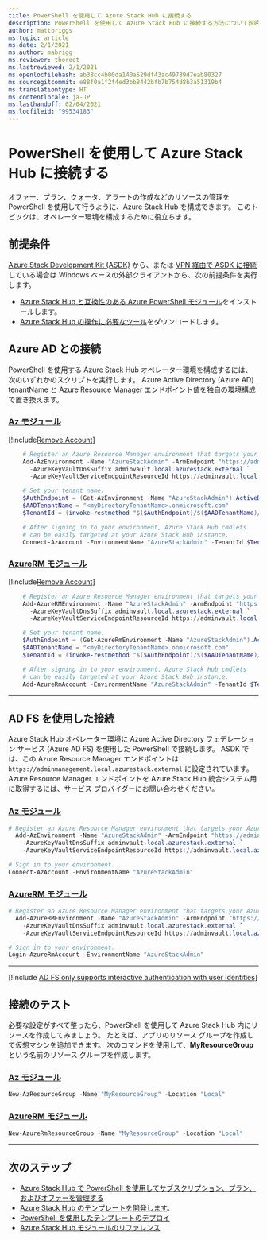 ```yaml
---
title: PowerShell を使用して Azure Stack Hub に接続する
description: PowerShell を使用して Azure Stack Hub に接続する方法について説明します。
author: mattbriggs
ms.topic: article
ms.date: 2/1/2021
ms.author: mabrigg
ms.reviewer: thoroet
ms.lastreviewed: 2/1/2021
ms.openlocfilehash: ab38cc4b00da140a529df43ac49789d7eab80327
ms.sourcegitcommit: e88f0a1f2f4ed3bb8442bfb7b754d8b3a51319b4
ms.translationtype: HT
ms.contentlocale: ja-JP
ms.lasthandoff: 02/04/2021
ms.locfileid: "99534183"
---
```

# <a name="connect-to-azure-stack-hub-with-powershell"></a>PowerShell を使用して Azure Stack Hub に接続する

オファー、プラン、クォータ、アラートの作成などのリソースの管理を PowerShell を使用して行うように、Azure Stack Hub を構成できます。 このトピックは、オペレーター環境を構成するために役立ちます。

## <a name="prerequisites"></a>前提条件

[Azure Stack Development Kit (ASDK)](../asdk/asdk-connect.md#connect-with-rdp) から、または [VPN 経由で ASDK に接続](../asdk/asdk-connect.md#connect-with-vpn)している場合は Windows ベースの外部クライアントから、次の前提条件を実行します。

- [Azure Stack Hub と互換性のある Azure PowerShell モジュール](powershell-install-az-module.md)をインストールします。  
- [Azure Stack Hub の操作に必要なツール](azure-stack-powershell-download.md)をダウンロードします。  

## <a name="connect-with-azure-ad"></a>Azure AD との接続

PowerShell を使用する Azure Stack Hub オペレーター環境を構成するには、次のいずれかのスクリプトを実行します。 Azure Active Directory (Azure AD) tenantName と Azure Resource Manager エンドポイント値を独自の環境構成で置き換えます。

### <a name="az-modules"></a>[Az モジュール](#tab/az1)

[!include[Remove Account](../includes/remove-account-az.md)]

```powershell  
    # Register an Azure Resource Manager environment that targets your Azure Stack Hub instance. Get your Azure Resource Manager endpoint value from your service provider.
    Add-AzEnvironment -Name "AzureStackAdmin" -ArmEndpoint "https://adminmanagement.local.azurestack.external" `
      -AzureKeyVaultDnsSuffix adminvault.local.azurestack.external `
      -AzureKeyVaultServiceEndpointResourceId https://adminvault.local.azurestack.external

    # Set your tenant name.
    $AuthEndpoint = (Get-AzEnvironment -Name "AzureStackAdmin").ActiveDirectoryAuthority.TrimEnd('/')
    $AADTenantName = "<myDirectoryTenantName>.onmicrosoft.com"
    $TenantId = (invoke-restmethod "$($AuthEndpoint)/$($AADTenantName)/.well-known/openid-configuration").issuer.TrimEnd('/').Split('/')[-1]

    # After signing in to your environment, Azure Stack Hub cmdlets
    # can be easily targeted at your Azure Stack Hub instance.
    Connect-AzAccount -EnvironmentName "AzureStackAdmin" -TenantId $TenantId
```
### <a name="azurerm-modules"></a>[AzureRM モジュール](#tab/azurerm1)

[!include[Remove Account](../includes/remove-account-azurerm.md)]

```powershell  
    # Register an Azure Resource Manager environment that targets your Azure Stack Hub instance. Get your Azure Resource Manager endpoint value from your service provider.
    Add-AzureRMEnvironment -Name "AzureStackAdmin" -ArmEndpoint "https://adminmanagement.local.azurestack.external" `
      -AzureKeyVaultDnsSuffix adminvault.local.azurestack.external `
      -AzureKeyVaultServiceEndpointResourceId https://adminvault.local.azurestack.external

    # Set your tenant name.
    $AuthEndpoint = (Get-AzureRmEnvironment -Name "AzureStackAdmin").ActiveDirectoryAuthority.TrimEnd('/')
    $AADTenantName = "<myDirectoryTenantName>.onmicrosoft.com"
    $TenantId = (invoke-restmethod "$($AuthEndpoint)/$($AADTenantName)/.well-known/openid-configuration").issuer.TrimEnd('/').Split('/')[-1]

    # After signing in to your environment, Azure Stack Hub cmdlets
    # can be easily targeted at your Azure Stack Hub instance.
    Add-AzureRmAccount -EnvironmentName "AzureStackAdmin" -TenantId $TenantId
```

---


## <a name="connect-with-ad-fs"></a>AD FS を使用した接続

Azure Stack Hub オペレーター環境に Azure Active Directory フェデレーション サービス (Azure AD FS) を使用した PowerShell で接続します。 ASDK では、この Azure Resource Manager エンドポイントは `https://adminmanagement.local.azurestack.external` に設定されています。 Azure Resource Manager エンドポイントを Azure Stack Hub 統合システム用に取得するには、サービス プロバイダーにお問い合わせください。

### <a name="az-modules"></a>[Az モジュール](#tab/az2)

  ```powershell  
  # Register an Azure Resource Manager environment that targets your Azure Stack Hub instance. Get your Azure Resource Manager endpoint value from your service provider.
    Add-AzEnvironment -Name "AzureStackAdmin" -ArmEndpoint "https://adminmanagement.local.azurestack.external" `
      -AzureKeyVaultDnsSuffix adminvault.local.azurestack.external `
      -AzureKeyVaultServiceEndpointResourceId https://adminvault.local.azurestack.external

  # Sign in to your environment.
  Connect-AzAccount -EnvironmentName "AzureStackAdmin"
  ```

### <a name="azurerm-modules"></a>[AzureRM モジュール](#tab/azurerm2)

```powershell  
# Register an Azure Resource Manager environment that targets your Azure Stack Hub instance. Get your Azure Resource Manager endpoint value from your service provider.
  Add-AzureRMEnvironment -Name "AzureStackAdmin" -ArmEndpoint "https://adminmanagement.local.azurestack.external" `
    -AzureKeyVaultDnsSuffix adminvault.local.azurestack.external `
    -AzureKeyVaultServiceEndpointResourceId https://adminvault.local.azurestack.external

# Sign in to your environment.
Login-AzureRmAccount -EnvironmentName "AzureStackAdmin"
```

---

[!Include [AD FS only supports interactive authentication with user identities](../includes/note-powershell-adfs.md)]

## <a name="test-the-connectivity"></a>接続のテスト

必要な設定がすべて整ったら、PowerShell を使用して Azure Stack Hub 内にリソースを作成してみましょう。 たとえば、アプリのリソース グループを作成して仮想マシンを追加できます。 次のコマンドを使用して、**MyResourceGroup** という名前のリソース グループを作成します。

### <a name="az-modules"></a>[Az モジュール](#tab/az3)
```powershell  
New-AzResourceGroup -Name "MyResourceGroup" -Location "Local"
```

### <a name="azurerm-modules"></a>[AzureRM モジュール](#tab/azurerm3)

```powershell  
New-AzureRmResourceGroup -Name "MyResourceGroup" -Location "Local"
```

---


## <a name="next-steps"></a>次のステップ

- [Azure Stack Hub で PowerShell を使用してサブスクリプション、プラン、およびオファーを管理する](azure-stack-powershell-plan-offer.md)
- [Azure Stack Hub のテンプレートを開発します](../user/azure-stack-develop-templates.md)。
- [PowerShell を使用したテンプレートのデプロイ](../user/azure-stack-deploy-template-powershell.md)
- [Azure Stack Hub モジュールのリファレンス](/powershell/azure/azure-stack/overview)
